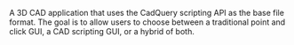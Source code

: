 A 3D CAD application that uses the CadQuery scripting API as the base file format. The goal is to allow users to choose between a traditional point and click GUI, a CAD scripting GUI, or a hybrid of both.
